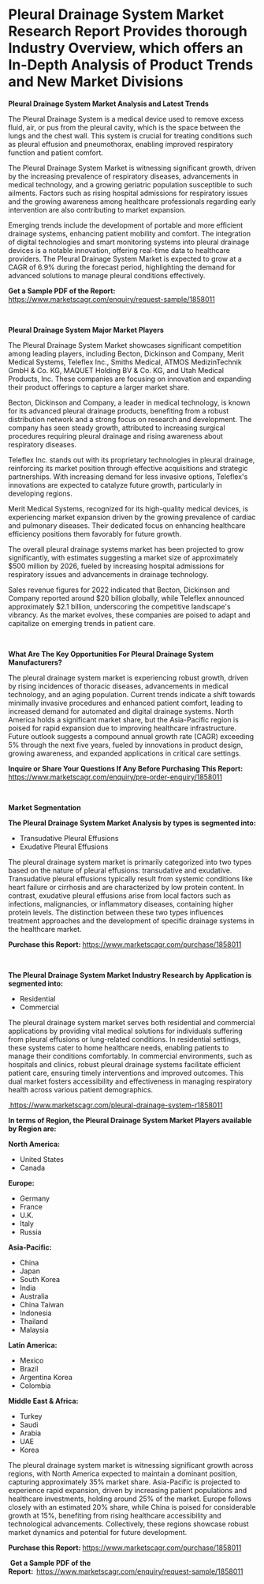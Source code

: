 <p><h1>Pleural Drainage System Market Research Report Provides thorough Industry Overview, which offers an In-Depth Analysis of Product Trends and New Market Divisions</h1></p><p><strong>Pleural Drainage System Market Analysis and Latest Trends</strong></p>
<p><p>The Pleural Drainage System is a medical device used to remove excess fluid, air, or pus from the pleural cavity, which is the space between the lungs and the chest wall. This system is crucial for treating conditions such as pleural effusion and pneumothorax, enabling improved respiratory function and patient comfort. </p><p>The Pleural Drainage System Market is witnessing significant growth, driven by the increasing prevalence of respiratory diseases, advancements in medical technology, and a growing geriatric population susceptible to such ailments. Factors such as rising hospital admissions for respiratory issues and the growing awareness among healthcare professionals regarding early intervention are also contributing to market expansion.</p><p>Emerging trends include the development of portable and more efficient drainage systems, enhancing patient mobility and comfort. The integration of digital technologies and smart monitoring systems into pleural drainage devices is a notable innovation, offering real-time data to healthcare providers. The Pleural Drainage System Market is expected to grow at a CAGR of 6.9% during the forecast period, highlighting the demand for advanced solutions to manage pleural conditions effectively.</p></p>
<p><strong>Get a Sample PDF of the Report:&nbsp;</strong> <a href="https://www.marketscagr.com/enquiry/request-sample/1858011?utm_campaign=2942&utm_medium=2&utm_source=Github&utm_content=ia&utm_term=13042025&utm_id=pleural-drainage-system">https://www.marketscagr.com/enquiry/request-sample/1858011</a></p>
<p>&nbsp;</p>
<p><strong>Pleural Drainage System Major Market Players</strong></p>
<p><p>The Pleural Drainage System Market showcases significant competition among leading players, including Becton, Dickinson and Company, Merit Medical Systems, Teleflex Inc., Smiths Medical, ATMOS MedizinTechnik GmbH & Co. KG, MAQUET Holding BV & Co. KG, and Utah Medical Products, Inc. These companies are focusing on innovation and expanding their product offerings to capture a larger market share.</p><p>Becton, Dickinson and Company, a leader in medical technology, is known for its advanced pleural drainage products, benefiting from a robust distribution network and a strong focus on research and development. The company has seen steady growth, attributed to increasing surgical procedures requiring pleural drainage and rising awareness about respiratory diseases.</p><p>Teleflex Inc. stands out with its proprietary technologies in pleural drainage, reinforcing its market position through effective acquisitions and strategic partnerships. With increasing demand for less invasive options, Teleflex's innovations are expected to catalyze future growth, particularly in developing regions.</p><p>Merit Medical Systems, recognized for its high-quality medical devices, is experiencing market expansion driven by the growing prevalence of cardiac and pulmonary diseases. Their dedicated focus on enhancing healthcare efficiency positions them favorably for future growth.</p><p>The overall pleural drainage systems market has been projected to grow significantly, with estimates suggesting a market size of approximately $500 million by 2026, fueled by increasing hospital admissions for respiratory issues and advancements in drainage technology. </p><p>Sales revenue figures for 2022 indicated that Becton, Dickinson and Company reported around $20 billion globally, while Teleflex announced approximately $2.1 billion, underscoring the competitive landscape's vibrancy. As the market evolves, these companies are poised to adapt and capitalize on emerging trends in patient care.</p></p>
<p>&nbsp;</p>
<p><strong>What Are The Key Opportunities For Pleural Drainage System Manufacturers?</strong></p>
<p><p>The pleural drainage system market is experiencing robust growth, driven by rising incidences of thoracic diseases, advancements in medical technology, and an aging population. Current trends indicate a shift towards minimally invasive procedures and enhanced patient comfort, leading to increased demand for automated and digital drainage systems. North America holds a significant market share, but the Asia-Pacific region is poised for rapid expansion due to improving healthcare infrastructure. Future outlook suggests a compound annual growth rate (CAGR) exceeding 5% through the next five years, fueled by innovations in product design, growing awareness, and expanded applications in critical care settings.</p></p>
<p><strong>Inquire or Share Your Questions If Any Before Purchasing This Report:</strong> <a href="https://www.marketscagr.com/enquiry/pre-order-enquiry/1858011?utm_campaign=2942&utm_medium=2&utm_source=Github&utm_content=ia&utm_term=13042025&utm_id=pleural-drainage-system">https://www.marketscagr.com/enquiry/pre-order-enquiry/1858011</a></p>
<p>&nbsp;</p>
<p><strong>Market Segmentation</strong></p>
<p><strong>The Pleural Drainage System Market Analysis by types is segmented into:</strong></p>
<p><ul><li>Transudative Pleural Effusions</li><li>Exudative Pleural Effusions</li></ul></p>
<p><p>The pleural drainage system market is primarily categorized into two types based on the nature of pleural effusions: transudative and exudative. Transudative pleural effusions typically result from systemic conditions like heart failure or cirrhosis and are characterized by low protein content. In contrast, exudative pleural effusions arise from local factors such as infections, malignancies, or inflammatory diseases, containing higher protein levels. The distinction between these two types influences treatment approaches and the development of specific drainage systems in the healthcare market.</p></p>
<p><strong>Purchase this Report:&nbsp;</strong><a href="https://www.marketscagr.com/purchase/1858011?utm_campaign=2942&utm_medium=2&utm_source=Github&utm_content=ia&utm_term=13042025&utm_id=pleural-drainage-system">https://www.marketscagr.com/purchase/1858011</a></p>
<p>&nbsp;</p>
<p><strong>The Pleural Drainage System Market Industry Research by Application is segmented into:</strong></p>
<p><ul><li>Residential</li><li>Commercial</li></ul></p>
<p><p>The pleural drainage system market serves both residential and commercial applications by providing vital medical solutions for individuals suffering from pleural effusions or lung-related conditions. In residential settings, these systems cater to home healthcare needs, enabling patients to manage their conditions comfortably. In commercial environments, such as hospitals and clinics, robust pleural drainage systems facilitate efficient patient care, ensuring timely interventions and improved outcomes. This dual market fosters accessibility and effectiveness in managing respiratory health across various patient demographics.</p></p>
<p><a href="https://www.marketscagr.com/pleural-drainage-system-r1858011?utm_campaign=2942&utm_medium=2&utm_source=Github&utm_content=ia&utm_term=13042025&utm_id=pleural-drainage-system">&nbsp;https://www.marketscagr.com/pleural-drainage-system-r1858011</a></p>
<p><strong>In terms of Region, the Pleural Drainage System Market Players available by Region are:</strong></p>
<p>
    <p> <strong> North America: </strong>
        <ul>
            <li>United States</li>
            <li>Canada</li>
        </ul>
        </p> 
    <p> <strong> Europe: </strong>
        <ul>
            <li>Germany</li>
            <li>France</li>
            <li>U.K.</li>
            <li>Italy</li>
            <li>Russia</li>
        </ul>
        </p> 
    <p> <strong> Asia-Pacific: </strong>
        <ul>
            <li>China</li>
            <li>Japan</li>
            <li>South Korea</li>
            <li>India</li>
            <li>Australia</li>
            <li>China Taiwan</li>
            <li>Indonesia</li>
            <li>Thailand</li>
            <li>Malaysia</li>
        </ul>
        </p> 
    <p> <strong> Latin America: </strong>
        <ul>
            <li>Mexico</li>
            <li>Brazil</li>
            <li>Argentina Korea</li>
            <li>Colombia</li>
        </ul>
        </p> 
    <p> <strong> Middle East & Africa: </strong>
        <ul>
            <li>Turkey</li>
            <li>Saudi</li>
            <li>Arabia</li>
            <li>UAE</li>
            <li>Korea</li>
        </ul>
    </p>
    </p>
<p><p>The pleural drainage system market is witnessing significant growth across regions, with North America expected to maintain a dominant position, capturing approximately 35% market share. Asia-Pacific is projected to experience rapid expansion, driven by increasing patient populations and healthcare investments, holding around 25% of the market. Europe follows closely with an estimated 20% share, while China is poised for considerable growth at 15%, benefiting from rising healthcare accessibility and technological advancements. Collectively, these regions showcase robust market dynamics and potential for future development.</p></p>
<p><strong>Purchase this Report: </strong><a href="https://www.marketscagr.com/purchase/1858011?utm_campaign=2942&utm_medium=2&utm_source=Github&utm_content=ia&utm_term=13042025&utm_id=pleural-drainage-system">https://www.marketscagr.com/purchase/1858011</a></p>
<p>&nbsp;<strong>Get a Sample PDF of the Report:&nbsp;&nbsp;</strong><a href="https://www.marketscagr.com/enquiry/request-sample/1858011?utm_campaign=2942&utm_medium=2&utm_source=Github&utm_content=ia&utm_term=13042025&utm_id=pleural-drainage-system">https://www.marketscagr.com/enquiry/request-sample/1858011</a></p>
<p><strong></strong></p>
<p><p></p><p></p><p></p></p>